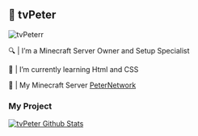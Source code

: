 ## 👋 tvPeter

<p align="left"> <img src="https://komarev.com/ghpvc/?username=tvPeterr&label=Profile%20views&color=0e75b6&style=flat" alt="tvPeterr" /> </p>

🔍 | I’m a Minecraft Server Owner and Setup Specialist

🌱 | I’m currently learning Html and CSS

🔱 | My Minecraft Server [PeterNetwork](https://www.peternetwork.it)

### My Project
[![tvPeter Github Stats](https://github-readme-stats.vercel.app/api?username=tvPeterr&theme=tokyonight)](https://github-readme-stats.vercel.app/api?username=tvPeterrf&theme=tokyonight)

<br>
